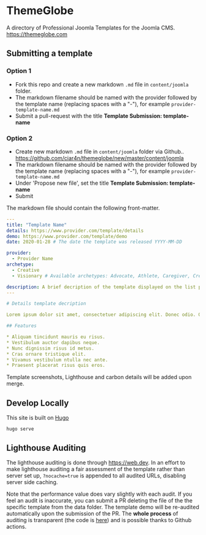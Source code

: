 # ThemeGlobe

A directory of Professional Joomla Templates for the Joomla CMS. https://themeglobe.com

## Submitting a template

### Option 1

- Fork this repo and create a new markdown `.md` file in `content/joomla` folder.
- The markdown filename should be named with the provider followed by the template name (replacing spaces with a "-"), for example `provider-template-name.md`
- Submit a pull-request with the title **Template Submission: template-name**

### Option 2

- Create new markdown `.md` file in `content/joomla` folder via Github.. https://github.com/ciar4n/themeglobe/new/master/content/joomla
- The markdown filename should be named with the provider followed by the template name (replacing spaces with a "-"), for example `provider-template-name.md`
- Under 'Propose new file', set the title **Template Submission: template-name**
- Submit


The markdown file should contain the following front-matter.

```yaml
---
title: "Template Name"
details: https://www.provider.com/template/details
demo: https://www.provider.com/template/demo
date: 2020-01-28 # The date the template was released YYYY-MM-DD

provider:
  - Provider Name
archetype:
  - Creative
  - Visionary # Available archetypes: Advocate, Athlete, Caregiver, Creative, Explorer, Intellectual, Performer, Rebel, Spiritual, Tastemaker, Visionary

description: A brief decription of the template displayed on the list page. 
---

# Details template decription

Lorem ipsum dolor sit amet, consectetuer adipiscing elit. Donec odio. Quisque volutpat mattis eros. Nullam malesuada erat ut turpis. Suspendisse urna nibh, viverra non, semper suscipit, posuere a, pede.

## Features

* Aliquam tincidunt mauris eu risus.
* Vestibulum auctor dapibus neque.
* Nunc dignissim risus id metus.
* Cras ornare tristique elit.
* Vivamus vestibulum ntulla nec ante.
* Praesent placerat risus quis eros.

```

Template screenshots, Lighthouse and carbon details will be added upon merge.

## Develop Locally

This site is built on [Hugo](https://gohugo.io/)

```
hugo serve
```

## Lighthouse Auditing

The lighthouse auditing is done through https://web.dev. In an effort to make lighthouse auditing a fair assessment of the template rather than server set up, `?nocache=true` is appended to all audited URLs, disabling server side caching.

Note that the performance value does vary slightly with each audit. If you feel an audit is inaccurate, you can submit a PR deleting the file of the the specific template from the data folder. The template demo will be re-audited automatically upon the submission of the PR. The **whole process** of auditing is transparent (the code is [here](https://github.com/ciar4n/themeglobe/blob/master/scripts/capture-lighthouse.js)) and is possible thanks to Github actions.
